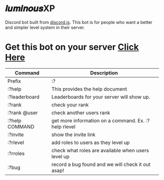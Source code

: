 # 𝒍𝒖𝒎𝒊𝒏𝒐𝒖𝒔XP
Discord bot built from [discord.js](https://discord.js.org/#/). This bot is for people who want a better and simpler level system in their server.

# Get this bot on your server [Click Here](https://discordapp.com/oauth2/authorize?client_id=339254240012664832&scope=bot&permissions=268954688)

| Command | Description |
| ------ | ------ |
| Prefix | :? |
| :?help | This provides the help document |
| :?leaderboard | Leaderboards for your server will show up. |
| :?rank | check your rank |
| :?rank @user | check another users rank |
| :?help COMMAND | get more information on a command. Ex. :?help rlevel |
| :?invite | show the invite link |
| :?rlevel | add roles to users as they level up |
| :?rroles | check what roles are available when users level up |
| :?bug | record a bug found and we will check it out asap! |
